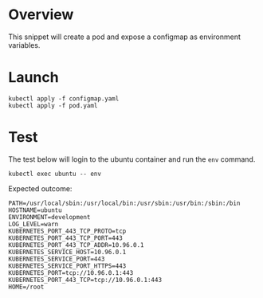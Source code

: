 # Overview

This snippet will create a pod and expose a configmap as environment variables.

# Launch

```
kubectl apply -f configmap.yaml
kubectl apply -f pod.yaml
```

# Test

The test below will login to the ubuntu container and run the `env` command.

`kubectl exec ubuntu -- env`

Expected outcome:

```
PATH=/usr/local/sbin:/usr/local/bin:/usr/sbin:/usr/bin:/sbin:/bin
HOSTNAME=ubuntu
ENVIRONMENT=development
LOG_LEVEL=warn
KUBERNETES_PORT_443_TCP_PROTO=tcp
KUBERNETES_PORT_443_TCP_PORT=443
KUBERNETES_PORT_443_TCP_ADDR=10.96.0.1
KUBERNETES_SERVICE_HOST=10.96.0.1
KUBERNETES_SERVICE_PORT=443
KUBERNETES_SERVICE_PORT_HTTPS=443
KUBERNETES_PORT=tcp://10.96.0.1:443
KUBERNETES_PORT_443_TCP=tcp://10.96.0.1:443
HOME=/root
```
